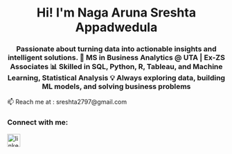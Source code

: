 <h1 align="center">Hi! I'm Naga Aruna Sreshta Appadwedula</h1>
<h3 align="center">Passionate about turning data into actionable insights and intelligent solutions.  
🎯 MS in Business Analytics @ UTA | Ex-ZS Associates  
📊 Skilled in SQL, Python, R, Tableau, and Machine Learning, Statistical Analysis 
💡 Always exploring data, building ML models, and solving business problems </h3>
📫 Reach me at : sreshta2797@gmail.com

<h3 align="left">Connect with me:</h3>
<p align="left">
<a href="https://www.linkedin.com/in/sreshta-a-916783167/" target="blank"><img align="center" src="https://cdn-icons-png.flaticon.com/512/174/174857.png" alt="linkedin" height="30" width="30" /></a>
</p>
